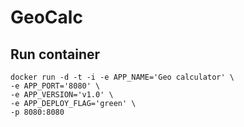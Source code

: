 # GeoCalc
## Run container

```shell
docker run -d -t -i -e APP_NAME='Geo calculator' \ 
-e APP_PORT='8080' \
-e APP_VERSION='v1.0' \
-e APP_DEPLOY_FLAG='green' \
-p 8080:8080
```
